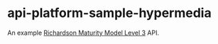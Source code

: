 # api-platform-sample-hypermedia
An example [Richardson Maturity Model Level 3](http://martinfowler.com/articles/richardsonMaturityModel.html) API.
